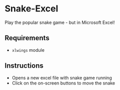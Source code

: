 # Snake-Excel
Play the popular snake game - but in Microsoft Excel!

## Requirements
- ```xlwings``` module

## Instructions
- Opens a new excel file with snake game running
- Click on the on-screen buttons to move the snake
